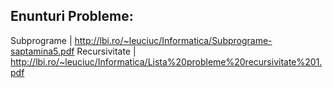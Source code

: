 Enunturi Probleme:
------------------
  Subprograme     | http://lbi.ro/~leuciuc/Informatica/Subprograme-saptamina5.pdf
  Recursivitate	  |	http://lbi.ro/~leuciuc/Informatica/Lista%20probleme%20recursivitate%201.pdf
